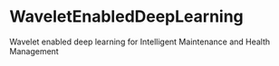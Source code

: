 # WaveletEnabledDeepLearning
Wavelet enabled deep learning for Intelligent Maintenance and Health Management
